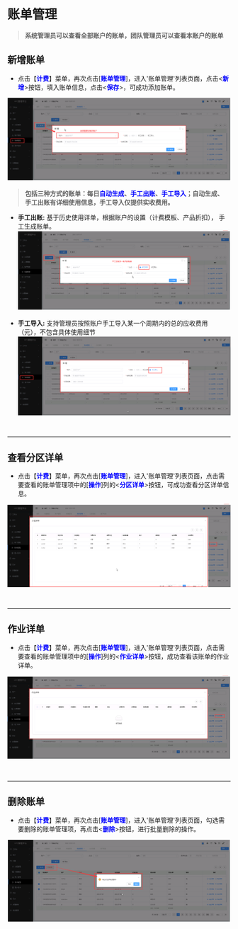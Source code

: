 
账单管理
======================


> **系统管理员可以查看全部账户的账单，团队管理员可以查看本账户的账单**

## 新增账单 ##
* 点击【**<font color=blue>计费</font>**】菜单，再次点击[**<font color=blue>账单管理</font>**]，进入'账单管理'列表页面，点击<**<font color=blue>新增</font>**>按钮，填入账单信息，点击<**<font color=blue>保存</font>**>，可成功添加账单。


![新增账单](../_static/img/charging/userBill/addBill.png)

> **包括三种方式的账单：每日<font color=blue>自动生成</font>、<font color=blue>手工出账</font>、<font color=blue>手工导入</font>；自动生成、 手工出账有详细使用信息，手工导入仅提供实收费用。**

+ **手工出账:** 基于历史使用详单，根据账户的设置（计费模板、产品折扣）， 手工生成账单。
![新增手工出账账单](../_static/img/charging/userBill/manualBill.png)

+ **手工导入:** 支持管理员按照账户手工导入某一个周期内的总的应收费用 （元），不包含具体使用细节
![新增手工导入账单](../_static/img/charging/userBill/manualArrival.png)

&emsp;

----------------------------------------------------------------------------------------------------------------------------------
## 查看分区详单 ##

* 点击【**<font color=blue>计费</font>**】菜单，再次点击[**<font color=blue>账单管理</font>**]，进入'账单管理'列表页面，点击需要查看的账单管理项中的[**<font color=blue>操作</font>**]列的<**<font color=blue>分区详单</font>**>按钮，可成功查看分区详单信息。

![查看分区详单](../_static/img/charging/userBill/partitionBillDetail.png)


&emsp;

----------------------------------------------------------------------------------------------------------------------------------

## 作业详单 ##

* 点击【**<font color=blue>计费</font>**】菜单，再次点击[**<font color=blue>账单管理</font>**]，进入'账单管理'列表页面，点击需要查看的账单管理项中的[**<font color=blue>操作</font>**]列的<**<font color=blue>作业详单</font>**>按钮，成功查看该账单的作业详单。


![作业详单](../_static/img/charging/userBill/homeworkDetail.png)


&emsp;

----------------------------------------------------------------------------------------------------------------------------------

## 删除账单 ##

* 点击【**<font color=blue>计费</font>**】菜单，再次点击[**<font color=blue>账单管理</font>**]，进入'账单管理'列表页面，勾选需要删除的账单管理项，再点击<**<font color=blue>删除</font>**>按钮，进行批量删除的操作。


![删除账单](../_static/img/charging/userBill/deleteBill.png)


&emsp;

